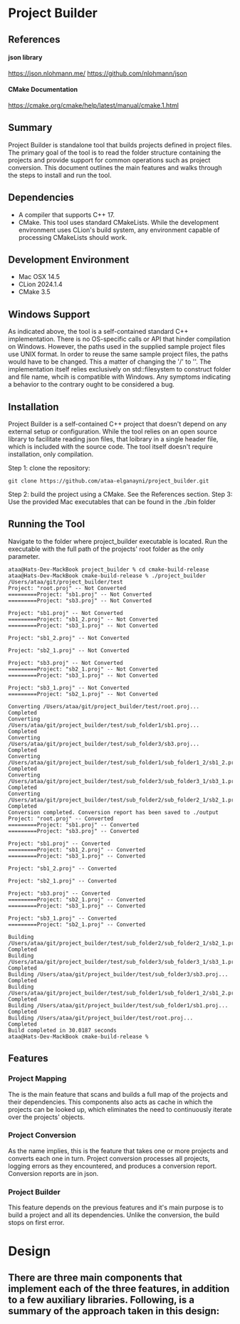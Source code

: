 # Project Builder

## References

#### json library
https://json.nlohmann.me/
https://github.com/nlohmann/json

#### CMake Documentation
https://cmake.org/cmake/help/latest/manual/cmake.1.html

## Summary
Project Builder is standalone tool that builds projects defined in project files. The primary goal of the tool is to read the folder structure containing the projects and provide support for common operations such as project conversion. This document outlines the main features and walks through the steps to install and run the tool.

## Dependencies
- A compiler that supports C++ 17.
- CMake. This tool uses standard CMakeLists. While the development environment uses CLion's build system, any environment capable of processing CMakeLists should work.

## Development Environment
- Mac OSX 14.5
- CLion 2024.1.4
- CMake 3.5

## Windows Support
As indicated above, the tool is a self-contained standard C++ implementation. There is no OS-specific calls or API that hinder compilation on Windows. However, the paths used in the supplied sample project files use UNIX format. In order to reuse the same sample project files, the paths would have to be changed. This a matter of changing the '/' to '\'. 
The implementation itself relies exclusively on std::filesystem to construct folder and file name, whcih is compatible with Windows. Any symptoms indicating a behavior to the contrary ought to be considered a bug.

## Installation
Project Builder is a self-contained C++ project that doesn't depend on any external setup or configuration. While the tool relies on an open source library to facilitate reading json files, that loibrary in a single header file, which is included with the source code. The tool itself doesn't require installation, only compilation. 

Step 1: clone the repository:
```
git clone https://github.com/ataa-elganayni/project_builder.git
```
Step 2: build the project using a CMake. See the References section.
Step 3: Use the provided Mac executables that can be found in the ./bin folder

## Running the Tool
Navigate to the folder where project_builder executable is located. Run the executable with the full path of the projects' root folder as the only parameter.
```
ataa@Hats-Dev-MackBook project_builder % cd cmake-build-release 
ataa@Hats-Dev-MackBook cmake-build-release % ./project_builder /Users/ataa/git/project_builder/test
Project: "root.proj" -- Not Converted
=========Project: "sb1.proj" -- Not Converted
=========Project: "sb3.proj" -- Not Converted

Project: "sb1.proj" -- Not Converted
=========Project: "sb1_2.proj" -- Not Converted
=========Project: "sb3_1.proj" -- Not Converted

Project: "sb1_2.proj" -- Not Converted

Project: "sb2_1.proj" -- Not Converted

Project: "sb3.proj" -- Not Converted
=========Project: "sb2_1.proj" -- Not Converted
=========Project: "sb3_1.proj" -- Not Converted

Project: "sb3_1.proj" -- Not Converted
=========Project: "sb2_1.proj" -- Not Converted

Converting /Users/ataa/git/project_builder/test/root.proj...
Completed
Converting /Users/ataa/git/project_builder/test/sub_folder1/sb1.proj...
Completed
Converting /Users/ataa/git/project_builder/test/sub_folder3/sb3.proj...
Completed
Converting /Users/ataa/git/project_builder/test/sub_folder1/sub_folder1_2/sb1_2.proj...
Completed
Converting /Users/ataa/git/project_builder/test/sub_folder3/sub_folder3_1/sb3_1.proj...
Completed
Converting /Users/ataa/git/project_builder/test/sub_folder2/sub_folder2_1/sb2_1.proj...
Completed
Conversion completed. Conversion report has been saved to ./output
Project: "root.proj" -- Converted
=========Project: "sb1.proj" -- Converted
=========Project: "sb3.proj" -- Converted

Project: "sb1.proj" -- Converted
=========Project: "sb1_2.proj" -- Converted
=========Project: "sb3_1.proj" -- Converted

Project: "sb1_2.proj" -- Converted

Project: "sb2_1.proj" -- Converted

Project: "sb3.proj" -- Converted
=========Project: "sb2_1.proj" -- Converted
=========Project: "sb3_1.proj" -- Converted

Project: "sb3_1.proj" -- Converted
=========Project: "sb2_1.proj" -- Converted

Building /Users/ataa/git/project_builder/test/sub_folder2/sub_folder2_1/sb2_1.proj...
Completed
Building /Users/ataa/git/project_builder/test/sub_folder3/sub_folder3_1/sb3_1.proj...
Completed
Building /Users/ataa/git/project_builder/test/sub_folder3/sb3.proj...
Completed
Building /Users/ataa/git/project_builder/test/sub_folder1/sub_folder1_2/sb1_2.proj...
Completed
Building /Users/ataa/git/project_builder/test/sub_folder1/sb1.proj...
Completed
Building /Users/ataa/git/project_builder/test/root.proj...
Completed
Build completed in 30.0187 seconds
ataa@Hats-Dev-MackBook cmake-build-release % 
```

## Features
### Project Mapping
The is the main feature that scans and builds a full map of the projects and their dependencies. This components also acts as cache in which the projects can be looked up, which eliminates the need to continuously iterate over the projects' objects.

### Project Conversion
As the name implies, this is the feature that takes one or more projects and converts each one in turn. Project conversion processes all projects, logging errors as they encountered, and produces a conversion report. Conversion reports are in json.

### Project Builder
This feature depends on the previous features and it's main purpose is to build a project and all its dependencies. Unlike the conversion, the build stops on first error.

# Design
There are three main components that implement each of the three features, in addition to a few auxiliary libraries. Following, is a summary of the approach taken in this design:
- 

